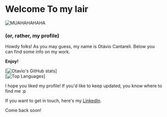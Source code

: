 # Welcome To my lair
![MUAHAHAHAHA](https://tenor.com/view/strangler-spongebob-evil-laugh-gif-13701152.gif)
### (or, rather, my profile)

Howdy folks!
As you may guess, my name is Otávio Cantareli.
Below you can find some info on my work.

**Enjoy!**

[![Otavio's GitHub stats](https://github-readme-stats.vercel.app/api?username=OtavioCantareli&show_icons=true&theme=dracula)]
<br/>
[![Top Languages](https://github-readme-stats.vercel.app/api/top-langs/?username=OtavioCantareli&layout=compact&langs_count=10)]
<br/>


I hope you liked my profile! If you'd like to keep updated, you know where to find me :p 

If you want to get in touch, here's my [LinkedIn](https://www.linkedin.com/in/otavio-cantareli/).

Come back soon!
